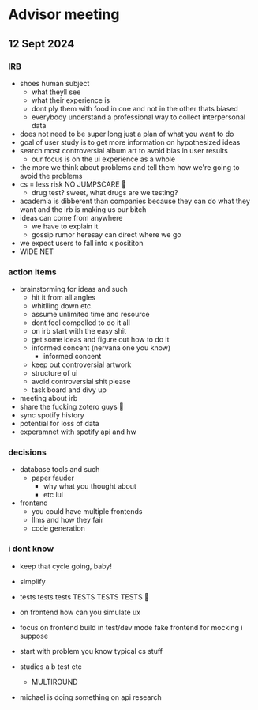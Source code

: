 # Advisor meeting
## 12 Sept 2024

### IRB


* shoes human subject 
  * what theyll see
  * what their experience is
  * dont ply them with food in one and not in the other thats biased
  * everybody understand a professional way to collect interpersonal data
* does not need to be super long just a plan of what you want to do
* goal of user study is to get more information on hypothesized ideas
* search most controversial album art to avoid bias in user results
  * our focus is on the ui experience as a whole
* the more we think about problems and tell them how we're going to avoid the problems
* cs = less risk NO JUMPSCARE 🫵
  * drug test? sweet, what drugs are we testing?
* academia is dibberent than companies because they can do what they want and the irb is making us our bitch
* ideas can come from anywhere
  * we have to explain it
  * gossip rumor heresay can direct where we go 
* we expect users to fall into x posititon
* WIDE NET


### action items

* brainstorming for ideas and such
  * hit it from all angles
  * whitlling down etc.
  * assume unlimited time and resource
  * dont feel compelled to do it all 
  * on irb start with the easy shit
  * get some ideas and figure out how to do it
  * informed concent (nervana one you know)
    * informed concent
  * keep out controversial artwork
  * structure of ui 
  * avoid controversial shit please
  * task board and divy up
* meeting about irb 
* share the fucking zotero guys 👅
* sync spotify history 
* potential for loss of data
* experamnet with spotify api and hw 



### decisions 

* database tools and such
  * paper fauder
    * why what you thought about
    * etc lul
* frontend 
  * you could have multiple frontends
  * llms and how they fair
  * code generation 

### i dont know

* keep that cycle going, baby!
* simplify
* tests tests tests TESTS TESTS TESTS 👺
* on frontend how can you simulate ux
* focus on frontend build in test/dev mode fake frontend for mocking i suppose
* start with problem you know typical cs stuff

* studies a b test etc
  * MULTIROUND

* michael is doing something on api research 